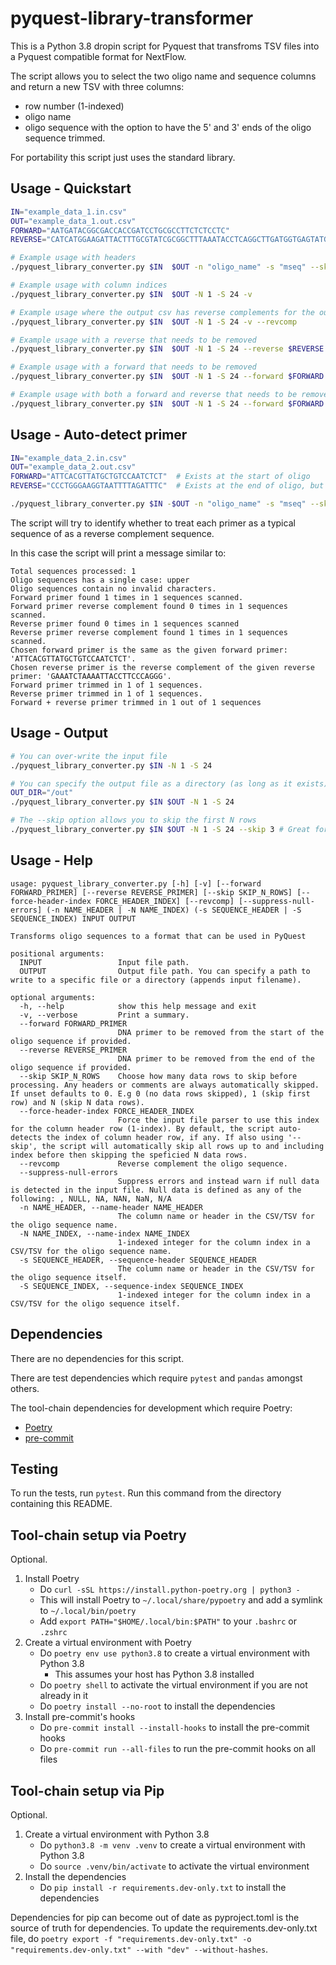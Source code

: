 # pyquest-library-transformer

This is a Python 3.8 dropin script for Pyquest that transfroms TSV files into a Pyquest compatible format for NextFlow.

The script allows you to select the two oligo name and sequence columns and return a new TSV with three columns:
- row number (1-indexed)
- oligo name
- oligo sequence
with the option to have the 5' and 3' ends of the oligo sequence trimmed.

For portability this script just uses the standard library.

## Usage - Quickstart

```bash
IN="example_data_1.in.csv"
OUT="example_data_1.out.csv"
FORWARD="AATGATACGGCGACCACCGATCCTGCGCCTTCTCTCCTC"
REVERSE="CATCATGGAAGATTACTTTGCGTATCGCGGCTTTAAATACCTCAGGCTTGATGGTGAGTATGAGCCAGTGAGGCGTTTCTTACAGGGTTTTGTTGTTGTGGCTCGTATGCCGTCTTCTGCTTG"

# Example usage with headers
./pyquest_library_converter.py $IN  $OUT -n "oligo_name" -s "mseq" --skip 0 -v

# Example usage with column indices
./pyquest_library_converter.py $IN  $OUT -N 1 -S 24 -v

# Example usage where the output csv has reverse complements for the output sequence
./pyquest_library_converter.py $IN  $OUT -N 1 -S 24 -v --revcomp

# Example usage with a reverse that needs to be removed
./pyquest_library_converter.py $IN  $OUT -N 1 -S 24 --reverse $REVERSE -v

# Example usage with a forward that needs to be removed
./pyquest_library_converter.py $IN  $OUT -N 1 -S 24 --forward $FORWARD -v

# Example usage with both a forward and reverse that needs to be removed
./pyquest_library_converter.py $IN  $OUT -N 1 -S 24 --forward $FORWARD --reverse $REVERSE -v
```

## Usage - Auto-detect primer
```bash
IN="example_data_2.in.csv"
OUT="example_data_2.out.csv"
FORWARD="ATTCACGTTATGCTGTCCAATCTCT"  # Exists at the start of oligo
REVERSE="CCCTGGGAAGGTAATTTTAGATTTC"  # Exists at the end of oligo, but as reverse compliment

./pyquest_library_converter.py $IN -$OUT -n "oligo_name" -s "mseq" --skip 0 -v --forward $FORWARD --reverse $REVERSE
```
The script will try to identify whether to treat each primer as a typical sequence of as a reverse complement sequence.

In this case the script will print a message similar to:
```
Total sequences processed: 1
Oligo sequences has a single case: upper
Oligo sequences contain no invalid characters.
Forward primer found 1 times in 1 sequences scanned.
Forward primer reverse complement found 0 times in 1 sequences scanned.
Reverse primer found 0 times in 1 sequences scanned
Reverse primer reverse complement found 1 times in 1 sequences scanned.
Chosen forward primer is the same as the given forward primer: 'ATTCACGTTATGCTGTCCAATCTCT'.
Chosen reverse primer is the reverse complement of the given reverse primer: 'GAAATCTAAAATTACCTTCCCAGGG'.
Forward primer trimmed in 1 of 1 sequences.
Reverse primer trimmed in 1 of 1 sequences.
Forward + reverse primer trimmed in 1 out of 1 sequences
```
## Usage - Output

```bash
# You can over-write the input file
./pyquest_library_converter.py $IN -N 1 -S 24

# You can specify the output file as a directory (as long as it exists)
OUT_DIR="/out"
./pyquest_library_converter.py $IN $OUT -N 1 -S 24

# The --skip option allows you to skip the first N rows
./pyquest_library_converter.py $IN $OUT -N 1 -S 24 --skip 3 # Great for skipping comment and hearder rows
```

## Usage - Help

```
usage: pyquest_library_converter.py [-h] [-v] [--forward FORWARD_PRIMER] [--reverse REVERSE_PRIMER] [--skip SKIP_N_ROWS] [--force-header-index FORCE_HEADER_INDEX] [--revcomp] [--suppress-null-errors] (-n NAME_HEADER | -N NAME_INDEX) (-s SEQUENCE_HEADER | -S SEQUENCE_INDEX) INPUT OUTPUT

Transforms oligo sequences to a format that can be used in PyQuest

positional arguments:
  INPUT                 Input file path.
  OUTPUT                Output file path. You can specify a path to write to a specific file or a directory (appends input filename).

optional arguments:
  -h, --help            show this help message and exit
  -v, --verbose         Print a summary.
  --forward FORWARD_PRIMER
                        DNA primer to be removed from the start of the oligo sequence if provided.
  --reverse REVERSE_PRIMER
                        DNA primer to be removed from the end of the oligo sequence if provided.
  --skip SKIP_N_ROWS    Choose how many data rows to skip before processing. Any headers or comments are always automatically skipped. If unset defaults to 0. E.g 0 (no data rows skipped), 1 (skip first row) and N (skip N data rows).
  --force-header-index FORCE_HEADER_INDEX
                        Force the input file parser to use this index for the column header row (1-index). By default, the script auto-detects the index of column header row, if any. If also using '--skip', the script will automatically skip all rows up to and including index before then skipping the speficied N data rows.
  --revcomp             Reverse complement the oligo sequence.
  --suppress-null-errors
                        Suppress errors and instead warn if null data is detected in the input file. Null data is defined as any of the following: , NULL, NA, NAN, NaN, N/A
  -n NAME_HEADER, --name-header NAME_HEADER
                        The column name or header in the CSV/TSV for the oligo sequence name.
  -N NAME_INDEX, --name-index NAME_INDEX
                        1-indexed integer for the column index in a CSV/TSV for the oligo sequence name.
  -s SEQUENCE_HEADER, --sequence-header SEQUENCE_HEADER
                        The column name or header in the CSV/TSV for the oligo sequence itself.
  -S SEQUENCE_INDEX, --sequence-index SEQUENCE_INDEX
                        1-indexed integer for the column index in a CSV/TSV for the oligo sequence itself.
```

## Dependencies

There are no dependencies for this script.

There are test dependencies which require `pytest` and `pandas` amongst others.

The tool-chain dependencies for development which require Poetry:
- [Poetry](https://python-poetry.org/docs/#installation)
- [pre-commit](https://pre-commit.com/#install)

## Testing

To run the tests, run `pytest`. Run this command from the directory containing this README.



## Tool-chain setup via Poetry
Optional.

1. Install Poetry
    - Do `curl -sSL https://install.python-poetry.org | python3 -`
    - This will install Poetry to `~/.local/share/pypoetry` and add a symlink to `~/.local/bin/poetry`
    - Add `export PATH="$HOME/.local/bin:$PATH"` to your `.bashrc` or `.zshrc`
2. Create a virtual environment with Poetry
    - Do `poetry env use python3.8` to create a virtual environment with Python 3.8
        - This assumes your host has Python 3.8 installed
    - Do `poetry shell` to activate the virtual environment if you are not already in it
    - Do `poetry install --no-root` to install the dependencies
3. Install pre-commit's hooks
    - Do `pre-commit install --install-hooks` to install the pre-commit hooks
    - Do `pre-commit run --all-files` to run the pre-commit hooks on all files

## Tool-chain setup via Pip
Optional.

1. Create a virtual environment with Python 3.8
    - Do `python3.8 -m venv .venv` to create a virtual environment with Python 3.8
    - Do `source .venv/bin/activate` to activate the virtual environment
2. Install the dependencies
    - Do `pip install -r requirements.dev-only.txt` to install the dependencies

Dependencies for pip can become out of date as pyproject.toml is the source of
truth for dependencies. To update the requirements.dev-only.txt file, do
`poetry export -f "requirements.dev-only.txt" -o "requirements.dev-only.txt" --with "dev" --without-hashes`.
